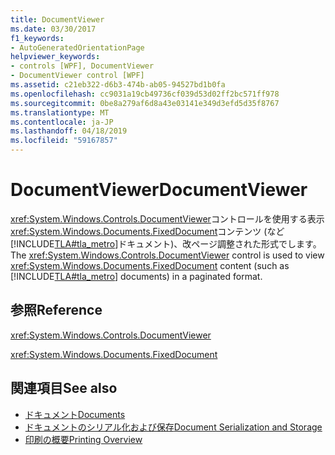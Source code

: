 ```yaml
---
title: DocumentViewer
ms.date: 03/30/2017
f1_keywords:
- AutoGeneratedOrientationPage
helpviewer_keywords:
- controls [WPF], DocumentViewer
- DocumentViewer control [WPF]
ms.assetid: c21eb322-d6b3-474b-ab05-94527bd1b0fa
ms.openlocfilehash: cc9031a19cb49736cf039d53d02ff2bc571ff978
ms.sourcegitcommit: 0be8a279af6d8a43e03141e349d3efd5d35f8767
ms.translationtype: MT
ms.contentlocale: ja-JP
ms.lasthandoff: 04/18/2019
ms.locfileid: "59167857"
---
```

# <a name="documentviewer"></a><span data-ttu-id="0fa85-102">DocumentViewer</span><span class="sxs-lookup"><span data-stu-id="0fa85-102">DocumentViewer</span></span>
<span data-ttu-id="0fa85-103"><xref:System.Windows.Controls.DocumentViewer>コントロールを使用する表示<xref:System.Windows.Documents.FixedDocument>コンテンツ (など[!INCLUDE[TLA#tla_metro](../../../../includes/tlasharptla-metro-md.md)]ドキュメント)、改ページ調整された形式でします。</span><span class="sxs-lookup"><span data-stu-id="0fa85-103">The <xref:System.Windows.Controls.DocumentViewer> control is used to view <xref:System.Windows.Documents.FixedDocument> content (such as [!INCLUDE[TLA#tla_metro](../../../../includes/tlasharptla-metro-md.md)] documents) in a paginated format.</span></span>  
  
## <a name="reference"></a><span data-ttu-id="0fa85-104">参照</span><span class="sxs-lookup"><span data-stu-id="0fa85-104">Reference</span></span>  
 <xref:System.Windows.Controls.DocumentViewer>  
  
 <xref:System.Windows.Documents.FixedDocument>  
  
## <a name="see-also"></a><span data-ttu-id="0fa85-105">関連項目</span><span class="sxs-lookup"><span data-stu-id="0fa85-105">See also</span></span>

- [<span data-ttu-id="0fa85-106">ドキュメント</span><span class="sxs-lookup"><span data-stu-id="0fa85-106">Documents</span></span>](../advanced/documents.md)
- [<span data-ttu-id="0fa85-107">ドキュメントのシリアル化および保存</span><span class="sxs-lookup"><span data-stu-id="0fa85-107">Document Serialization and Storage</span></span>](../advanced/document-serialization-and-storage.md)
- [<span data-ttu-id="0fa85-108">印刷の概要</span><span class="sxs-lookup"><span data-stu-id="0fa85-108">Printing Overview</span></span>](../advanced/printing-overview.md)
